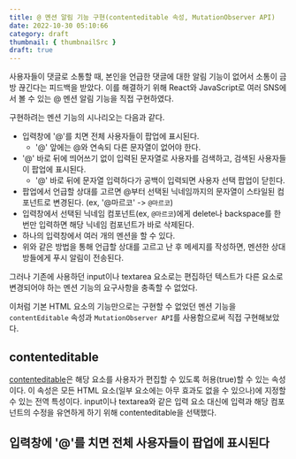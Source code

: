 ```yaml
---
title: @ 멘션 알림 기능 구현(contenteditable 속성, MutationObserver API)
date: 2022-10-30 05:10:66
category: draft
thumbnail: { thumbnailSrc }
draft: true
---
```


사용자들이 댓글로 소통할 때, 본인을 언급한 댓글에 대한 알림 기능이 없어서 소통이 금방 끊긴다는 피드백을 받았다. 이를 해결하기 위해 React와 JavaScript로 여러 SNS에서 볼 수 있는 @ 멘션 알림 기능을 직접 구현하였다.

구현하려는 멘션 기능의 시나리오는 다음과 같다.

- 입력창에 '@'를 치면 전체 사용자들이 팝업에 표시된다.
  - '@' 앞에는 @와 연속되 다른 문자열이 없어야 한다.
- '@' 바로 뒤에 띄어쓰기 없이 입력된 문자열로 사용자를 검색하고, 검색된 사용자들이 팝업에 표시된다.
  - '@' 바로 뒤에 문자열 입력하다가 공백이 입력되면 사용자 선택 팝업이 닫힌다.
- 팝업에서 언급할 상대를 고르면 @부터 선택된 닉네임까지의 문자열이 스타일된 컴포넌트로 변경된다. (ex, '@마르코' -> `@마르코`)
- 입력창에서 선택된 닉네임 컴포넌트(ex, `@마르코`)에게 delete나 backspace를 한번만 입력하면 해당 닉네임 컴포넌트가 바로 삭제된다.
- 하나의 입력창에서 여러 개의 멘션을 할 수 있다.
- 위와 같은 방법을 통해 언급할 상대를 고르고 난 후 메세지를 작성하면, 멘션한 상대방들에게 푸시 알림이 전송된다.

그러나 기존에 사용하던 input이나 textarea 요소로는 편집하던 텍스트가 다른 요소로 변경되어야 하는 멘션 기능의 요구사항을 충족할 수 없었다.

이처럼 기본 HTML 요소의 기능만으로는 구현할 수 없었던 멘션 기능을 `contentEditable` 속성과 `MutationObserver API`를 사용함으로써 직접 구현해보았다.

## contenteditable

[contenteditable](https://developer.mozilla.org/ko/docs/Web/HTML/Global_attributes/contenteditable)은 해당 요소를 사용자가 편집할 수 있도록 허용(true)할 수 있는 속성이다. 이 속성은 모든 HTML 요소(일부 요소에는 아무 효과도 없을 수 있으나)에 지정할 수 있는 전역 특성이다. input이나 textarea와 같은 입력 요소 대신에 입력과 해당 컴포넌트의 수정을 유연하게 하기 위해 contenteditable을 선택했다.

## 입력창에 '@'를 치면 전체 사용자들이 팝업에 표시된다

